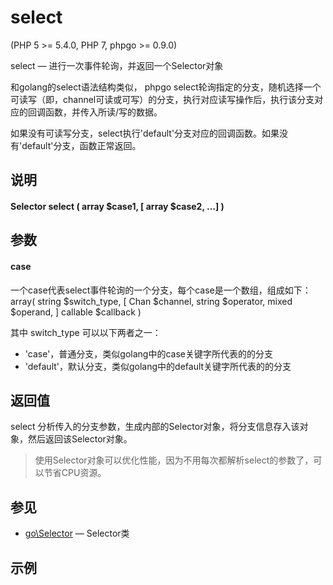 # select
  
\(PHP 5 >= 5.4.0, PHP 7, phpgo >= 0.9.0\)

select — 进行一次事件轮询，并返回一个Selector对象

和golang的select语法结构类似， phpgo select轮询指定的分支，随机选择一个可读写（即，channel可读或可写）的分支，执行对应读写操作后，执行该分支对应的回调函数，并传入所读/写的数据。

如果没有可读写分支，select执行'default'分支对应的回调函数。如果没有'default'分支，函数正常返回。

## 说明
#### Selector select ( array $case1, [ array $case2, ...] )

## 参数
#### case
一个case代表select事件轮询的一个分支，每个case是一个数组，组成如下：
array( string $switch_type, \[ Chan $channel, string $operator, mixed $operand, \] callable $callback )

其中 switch_type 可以以下两者之一：
- 'case'，普通分支，类似golang中的case关键字所代表的的分支
- 'default'，默认分支，类似golang中的default关键字所代表的的分支


## 返回值
select 分析传入的分支参数，生成内部的Selector对象，将分支信息存入该对象，然后返回该Selector对象。
>使用Selector对象可以优化性能，因为不用每次都解析select的参数了，可以节省CPU资源。

## 参见
- [go\Selector](https://github.com/birdwyx/phpgo/blob/master/md/cn/selector.md) — Selector类

## 示例

